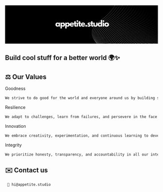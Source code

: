 
![Logo](https://raw.githubusercontent.com/appetitestudio/.github/main/banner.png)

## Build cool stuff for a better world 🌍✨

## ⚖️  Our Values


Goodness
```bash
We strive to do good for the world and everyone around us by building solutions that positively impact society.

```

Resilience

```bash
We adapt to challenges, learn from failures, and persevere in the face of obstacles.
```

Innovation

```bash
We embrace creativity, experimentation, and continuous learning to develop groundbreaking solutions.
```

Integrity

```bash
We prioritize honesty, transparency, and accountability in all our interactions.
```


## ✉️ Contact us

```bash
 👋 hi@appetite.studio
```
    
